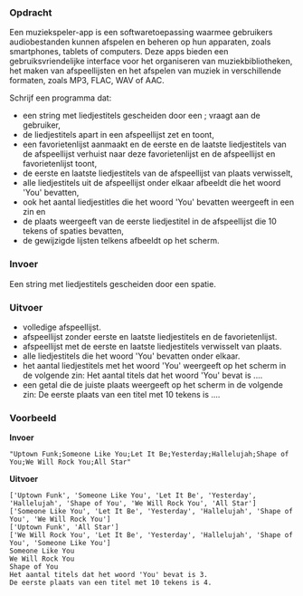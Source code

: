 ### Opdracht

Een muziekspeler-app is een softwaretoepassing waarmee gebruikers audiobestanden kunnen afspelen en beheren op hun apparaten, zoals smartphones, tablets of computers. Deze apps bieden een gebruiksvriendelijke interface voor het organiseren van muziekbibliotheken, het maken van afspeellijsten en het afspelen van muziek in verschillende formaten, zoals MP3, FLAC, WAV of AAC.

Schrijf een programma dat:
- een string met liedjestitels gescheiden door een ; vraagt aan de gebruiker,
- de liedjestitels apart in een afspeellijst zet en toont,
- een favorietenlijst aanmaakt en de eerste en de laatste liedjestitels van de afspeellijst verhuist naar deze favorietenlijst en de afspeellijst en favorietenlijst toont,
- de eerste en laatste liedjestitels van de afspeellijst van plaats verwisselt,
- alle liedjestitels uit de afspeellijst onder elkaar afbeeldt die het woord 'You' bevatten,  
- ook het aantal liedjestitles die het woord 'You' bevatten weergeeft in een zin en
- de plaats weergeeft van de eerste liedjestitel in de afspeellijst die 10 tekens of spaties bevatten,
- de gewijzigde lijsten telkens afbeeldt op het scherm.

### Invoer

Een string met liedjestitels gescheiden door een spatie.

### Uitvoer

- volledige afspeellijst.
- afspeellijst zonder eerste en laatste liedjestitels en de favorietenlijst.
- afspeellijst met de eerste en laatste liedjestitels verwisselt van plaats.
- alle liedjestitels die het woord 'You' bevatten onder elkaar.
- het aantal liedjestitels met het woord 'You' weergeeft op het scherm in de volgende zin: Het aantal titels dat het woord 'You' bevat is ....
- een getal die de juiste plaats weergeeft op het scherm in de volgende zin: De eerste plaats van een titel met 10 tekens is ....

### Voorbeeld

**Invoer**
    
    "Uptown Funk;Someone Like You;Let It Be;Yesterday;Hallelujah;Shape of You;We Will Rock You;All Star"

**Uitvoer**
    
    ['Uptown Funk', 'Someone Like You', 'Let It Be', 'Yesterday', 'Hallelujah', 'Shape of You', 'We Will Rock You', 'All Star']
    ['Someone Like You', 'Let It Be', 'Yesterday', 'Hallelujah', 'Shape of You', 'We Will Rock You']
    ['Uptown Funk', 'All Star']
    ['We Will Rock You', 'Let It Be', 'Yesterday', 'Hallelujah', 'Shape of You', 'Someone Like You']
    Someone Like You
    We Will Rock You
    Shape of You
    Het aantal titels dat het woord 'You' bevat is 3.
    De eerste plaats van een titel met 10 tekens is 4.
